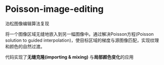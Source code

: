 # Poisson-image-editing
泊松图像编辑算法复现

将一个图像区域无缝地嵌入到另一幅图像中。通过解决Poisson方程(Poisson solution to guided interpolation)，使目标区域的梯度与源图像匹配，实现纹理和颜色的自然过渡。

代码实现了**无缝克隆(importing & mixing)** 与**局部颜色变化**的应用
